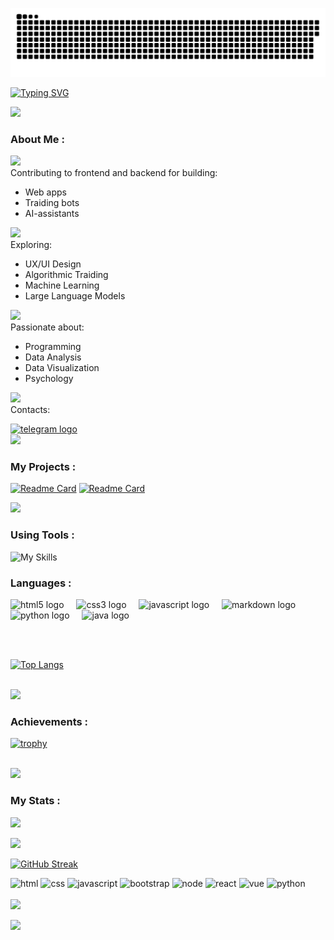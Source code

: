 <!--
## Hi there 👋

**unsigable/unsigable** is a ✨ _special_ ✨ repository because its `README.md` (this file) appears on your GitHub profile.

Here are some ideas to get you started:

- 🔭 I’m currently working on ...
- 🌱 I’m currently learning ...
- 👯 I’m looking to collaborate on ...
- 🤔 I’m looking for help with ...
- 💬 Ask me about ...
- 📫 How to reach me: ...
- 😄 Pronouns: ...
- ⚡ Fun fact: ...
-->

<p align="center">
 <img width="640" src="assets/github-snake.svg" alt="snake"/>
</p>

[![Typing SVG](https://readme-typing-svg.herokuapp.com?font=Fira+Code&size=32&pause=2000&color=33CF18&width=640&lines=Hello!+My+name+is+Eugene+%F0%9F%91%8B)](https://git.io/typing-svg)

<img src="https://user-images.githubusercontent.com/74038190/212284100-561aa473-3905-4a80-b561-0d28506553ee.gif">

### About Me :

<img src="https://user-images.githubusercontent.com/74038190/235223599-0eadbd7c-c916-4f24-af9d-9242730e6172.gif" width="75">&nbsp;<br>
Contributing to frontend and backend for building:
- Web apps
- Traiding bots
- AI-assistants

<img src="https://github.com/Anmol-Baranwal/Cool-GIFs-For-GitHub/assets/74038190/2c0eef4b-7b75-42bd-9722-4bea97a2d532" width="75">&nbsp;<br>
Exploring: 
- UX/UI Design
- Algorithmic Traiding
- Machine Learning
- Large Language Models

<img src="https://github.com/Anmol-Baranwal/Cool-GIFs-For-GitHub/assets/74038190/2c79649a-b04c-4c78-998f-c126db48305c" width="75">&nbsp;<br>
Passionate about:
- Programming
- Data Analysis
- Data Visualization    
- Psychology   

<img src="https://github.com/Anmol-Baranwal/Cool-GIFs-For-GitHub/assets/74038190/6f564d9a-467a-4bba-ad3a-8527c8ab79ae" width="75">&nbsp;<br>
Contacts:
<div>
  <a href="https://t.me/iverse_developer" target="_blank">
    <img src="https://img.shields.io/static/v1?message=Telegram&logo=telegram&label=&color=2CA5E0&logoColor=white&labelColor=&style=for-the-badge" height="25" alt="telegram logo"  />
  </a>
</div>

<img src="https://user-images.githubusercontent.com/74038190/212284100-561aa473-3905-4a80-b561-0d28506553ee.gif">

### My Projects :

[![Readme Card](https://github-readme-stats.vercel.app/api/pin/?username=unsigable&repo=periodictable&theme=transparent)](https://github.com/unsigable/periodictable)
[![Readme Card](https://github-readme-stats.vercel.app/api/pin/?username=unsigable&repo=htmlPeriodicTable&theme=transparent)](https://github.com/unsigable/htmlPeriodicTable)

<img src="https://user-images.githubusercontent.com/74038190/212284100-561aa473-3905-4a80-b561-0d28506553ee.gif">

### Using Tools :

![My Skills](https://go-skill-icons.vercel.app/api/icons?i=powershell,obsidian,figma,github,vscode,idea,bootstrap,git,npm,jquery,chartjs,sass,react,vuejs,nodejs,jupyter,django,chatgpt,googleanalytics,huggingface,spring,maven&titles=true)

### Languages :

<div align="left">
  <img src="https://cdn.jsdelivr.net/gh/devicons/devicon/icons/html5/html5-original.svg" height="40" alt="html5 logo" title="HTML5" />
  <img width="12" />
  <img src="https://cdn.jsdelivr.net/gh/devicons/devicon/icons/css3/css3-original.svg" height="40" alt="css3 logo" title="CSS3" />
  <img width="12" />
  <img src="https://cdn.jsdelivr.net/gh/devicons/devicon/icons/javascript/javascript-original.svg" height="40" alt="javascript logo" title="JavaScript" />
  <img width="12" />
  <img src="https://skillicons.dev/icons?i=md" height="40" alt="markdown logo" title="Markdown" />
  <img width="12" />
  <img src="https://skillicons.dev/icons?i=py" height="40" alt="python logo" title="Python" />
  <img width="12" />
  <img src="https://skillicons.dev/icons?i=java" height="40" alt="java logo" title="Java" />
</div>

<br><br>

[![Top Langs](https://github-readme-stats.vercel.app/api/top-langs/?username=unsigable&layout=pie&theme=transparent)](https://github.com/anuraghazra/github-readme-stats)

<br>

<img src="https://user-images.githubusercontent.com/74038190/212284100-561aa473-3905-4a80-b561-0d28506553ee.gif">

### Achievements :

[![trophy](https://github-profile-trophy.vercel.app/?username=unsigable&theme=matrix&margin-w=15&rank=-SECRET)](https://github.com/unsigable/github-profile-trophy) 

<br>

<img src="https://user-images.githubusercontent.com/74038190/212284100-561aa473-3905-4a80-b561-0d28506553ee.gif">

### My Stats :

<!-- Карточка профиля: -->
![](http://github-profile-summary-cards.vercel.app/api/cards/profile-details?username=unsigable&theme=transparent)

<!-- Статистика профиля: -->
![](http://github-profile-summary-cards.vercel.app/api/cards/stats?username=unsigable&theme=transparent)

<!-- Данные по коммитам за сутки: -->
<!-- ![](http://github-profile-summary-cards.vercel.app/api/cards/productive-time?username=unsigable&theme=github_dark&utcOffset=8) -->

<!-- Статистика языков в коммитах + Статистика языков в репозиториях: -->
<!-- ![](http://github-profile-summary-cards.vercel.app/api/cards/repos-per-language?username=unsigable&theme=github_dark) ![](http://github-profile-summary-cards.vercel.app/api/cards/most-commit-language?username=unsigable&theme=github_dark) -->

[![GitHub Streak](https://github-readme-streak-stats.herokuapp.com?user=unsigable&theme=transparent&hide_border=true)](https://git.io/streak-stats) 

<div>
  <img src="https://github.com/Anmol-Baranwal/Cool-GIFs-For-GitHub/assets/74038190/29fd6286-4e7b-4d6c-818f-c4765d5e39a9" width="100" alt="html">
  <img src="https://github.com/Anmol-Baranwal/Cool-GIFs-For-GitHub/assets/74038190/67f477ed-6624-42da-99f0-1a7b1a16eecb" width="100" alt="css">
  <img src="https://user-images.githubusercontent.com/74038190/212257454-16e3712e-945a-4ca2-b238-408ad0bf87e6.gif" width="100" alt="javascript">
  <img src="https://user-images.githubusercontent.com/74038190/212280805-9bcb336b-8c55-46a8-abf8-ff286ab55472.gif" width="100" alt="bootstrap">
  <img src="https://user-images.githubusercontent.com/74038190/212257460-738ff738-247f-4445-a718-cdd0ca76e2db.gif" width="100" alt="node">
  <img src="https://user-images.githubusercontent.com/74038190/212257467-871d32b7-e401-42e8-a166-fcfd7baa4c6b.gif" width="100" alt="react">
  <img src="https://user-images.githubusercontent.com/74038190/212257463-4d082cb4-7483-4eaf-bc25-6dde2628aabd.gif" width="100" alt="vue">
<!--   <img src="https://user-images.githubusercontent.com/74038190/212280823-79088828-a258-4a4d-8d6c-96315d5a07af.gif" width="100" alt="angular"> -->
  <img src="https://user-images.githubusercontent.com/74038190/212257472-08e52665-c503-4bd9-aa20-f5a4dae769b5.gif" width="100" alt="python">
<!--   <img src="https://user-images.githubusercontent.com/74038190/212257465-7ce8d493-cac5-494e-982a-5a9deb852c4b.gif" width="100" alt="vscode"> -->
<!--   <img src="https://user-images.githubusercontent.com/74038190/212281756-450d3ffa-9335-4b98-a965-db8a18fee927.gif" width="100" alt="sublime"> -->
<!--   <img src="https://user-images.githubusercontent.com/74038190/212257468-1e9a91f1-b626-4baa-b15d-5c385dfa7ed2.gif" width="100" alt="github"> -->
<!--   <img src="https://user-images.githubusercontent.com/74038190/212281775-b468df30-4edc-4bf8-a4ee-f52e1aaddc86.gif" width="100" alt="git"> -->
</div>

<br>

<!-- [![Readme Quotes](https://quotes-github-readme.vercel.app/api?border=true&theme=dark?border=true)](https://github.com/piyushsuthar/github-readme-quotes) -->

<img src="https://user-images.githubusercontent.com/74038190/212284100-561aa473-3905-4a80-b561-0d28506553ee.gif">

![](https://komarev.com/ghpvc/?username=unsigable)
